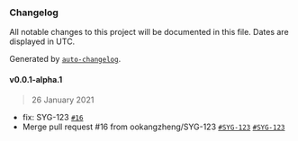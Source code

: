### Changelog

All notable changes to this project will be documented in this file. Dates are displayed in UTC.

Generated by [`auto-changelog`](https://github.com/CookPete/auto-changelog).

#### v0.0.1-alpha.1

> 26 January 2021

- fix: SYG-123 [`#16`](https://github.com/ookangzheng/test-action-semantic-release/pull/16)
- Merge pull request #16 from ookangzheng/SYG-123 [`#SYG-123`](https://coolbitx.atlassian.net/browse/SYG-123) [`#SYG-123`](https://coolbitx.atlassian.net/browse/SYG-123)
